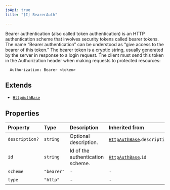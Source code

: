 ```yaml
---
jsApi: true
title: "[I] BearerAuth"

---
```

Bearer authentication (also called token authentication) is an HTTP authentication scheme that involves security tokens called bearer tokens.
The name “Bearer authentication” can be understood as “give access to the bearer of this token.” The bearer token is a cryptic string, usually generated by the server in response to a login request.
The client must send this token in the Authorization header when making requests to protected resources:
```
  Authorization: Bearer <token>
```

## Extends

- [`HttpAuthBase`](HttpAuthBase.md)

## Properties

| Property | Type | Description | Inherited from |
| :------ | :------ | :------ | :------ |
| `description?` | `string` | Optional description. | [`HttpAuthBase`](HttpAuthBase.md).`description` |
| `id` | `string` | Id of the authentication scheme. | [`HttpAuthBase`](HttpAuthBase.md).`id` |
| `scheme` | `"bearer"` | - | - |
| `type` | `"http"` | - | - |

